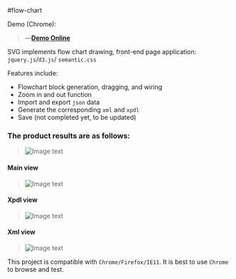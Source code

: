 #flow-chart

Demo (Chrome):
> &mdash;[**Demo Online**](https://ravendano014.github.io/flowchart/flowchart.html)

SVG implements flow chart drawing, front-end page application: `jquery.js`/`d3.js`/ `semantic.css`

Features include:
- Flowchart block generation, dragging, and wiring
- Zoom in and out function
- Import and export `json` data
- Generate the corresponding `xml` and `xpdl`
- Save (not completed yet, to be updated)
### The product results are as follows:
>![Image text](https://github.com/zhangyuanliang/flow-chart/blob/master/img/show.gif)
#### Main view
>![Image text](https://github.com/zhangyuanliang/flow-chart/blob/master/img/img_3.png)
#### Xpdl view
>![Image text](https://github.com/zhangyuanliang/flow-chart/blob/master/img/img_1.png)
#### Xml view
>![Image text](https://github.com/zhangyuanliang/flow-chart/blob/master/img/img_2.png)

This project is compatible with `Chrome/Firefox/IE11`. It is best to use `Chrome` to browse and test.
